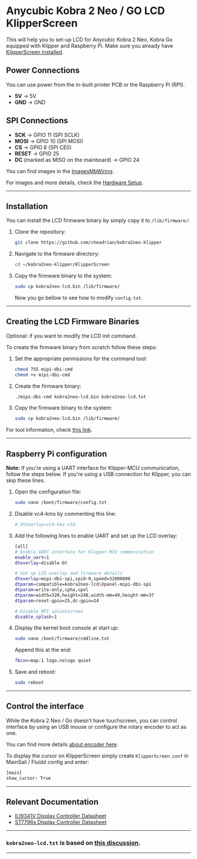 # Anycubic Kobra 2 Neo / GO LCD KlipperScreen

This will help you to set-up LCD for Anycubic Kobra 2 Neo, Kobra Go equipped with Klipper and Raspberry Pi.
Make sure you already have [KlipperScreen installed](https://klipperscreen.readthedocs.io/en/latest/Installation/).

## Power Connections
You can use power from the in-built printer PCB or the Raspberry Pi (RPI).

- **5V** -> 5V
- **GND** -> GND

## SPI Connections
- **SCK** -> GPIO 11 (SPI SCLK)
- **MOSI** -> GPIO 10 (SPI MOSI)
- **CS** -> GPIO 8 (SPI CE0)
- **RESET** -> GPIO 25
- **DC** (marked as MISO on the mainboard) -> GPIO 24

You can find images in the [ImagesMbWiring](../ImagesMbWiring).

For images and more details, check the [Hardware Setup](https://github.com/jokubasver/Anycubic-Kobra-Go-Neo-LCD-Driver?tab=readme-ov-file#hardware-setup).

---

## Installation

You can install the LCD firmware binary by simply copy it to `/lib/firmware/`:

1. Clone the repository:

    ```bash
    git clone https://github.com/cheadrian/kobra2neo-klipper
    ```

2. Navigate to the firmware directory:

    ```bash
    cd ~/kobra2neo-klipper/KlipperScreen
    ```
3. Copy the firmware binary to the system:

    ```bash
    sudo cp kobra2neo-lcd.bin /lib/firmware/
    ```
   Now you go bellow to see how to modify `config.txt`.
---

## Creating the LCD Firmware Binaries

Optional: if you want to modify the LCD init command.

To create the firmware binary from scratch follow these steps:

1. Set the appropriate permissions for the command tool:

    ```bash
    chmod 755 mipi-dbi-cmd
    chmod +x mipi-dbi-cmd
    ```

2. Create the firmware binary:

    ```bash
    ./mipi-dbi-cmd kobra2neo-lcd.bin kobra2neo-lcd.txt
    ```

3. Copy the firmware binary to the system:

    ```bash
    sudo cp kobra2neo-lcd.bin /lib/firmware/
    ```

For tool information, check [this link](https://github.com/notro/panel-mipi-dbi/wiki).

---

## Raspberry Pi configuration

**Note:** If you're using a UART interface for Klipper-MCU communication, follow the steps below. If you're using a USB connection for Klipper, you can skip these lines.

1. Open the configuration file:

    ```bash
    sudo nano /boot/firmware/config.txt
    ```
	
2. Disable vc4-kms by commenting this line:

	```bash
	# dtoverlay=vc4-kms-v3d
	```

3. Add the following lines to enable UART and set up the LCD overlay:

    ```bash
    [all]
    # Enable UART interface for Klipper-MCU communication
    enable_uart=1
    dtoverlay=disable-bt
    
    # Set up LCD overlay and firmware details
    dtoverlay=mipi-dbi-spi,spi0-0,speed=32000000
    dtparam=compatible=kobra2neo-lcd\0panel-mipi-dbi-spi
    dtparam=write-only,cpha,cpol
    dtparam=width=320,height=240,width-mm=49,height-mm=37
    dtparam=reset-gpio=25,dc-gpio=24
	
	# Disable RPI splashscreen
	disable_splash=1
	
    ```
	
4. Display the kernel boot console at start up:

	```bash
	sudo nano /boot/firmware/cmdline.txt
	```
	
	Append this at the end:

	```bash
	fbcon=map:1 logo.nologo quiet
	```

5. Save and reboot:

    ```bash
    sudo reboot
    ```

---

## Control the interface

While the Kobra 2 Neo / Go doesn't have touchscreen, you can control interface by using an USB mouse or configure the rotary encoder to act as one.

You can find more details [about encoder here](https://github.com/SomeSpaceNerd/KlipperScreen-Encoder-Driver).

To display the cursor on KlipperScreen simply create `KlipperScreen.conf` in MainSail / Fluidd config and enter:

```bash
[main]
show_cursor: True
```

---

## Relevant Documentation

- [ILI9341V Display Controller Datasheet](https://www.orientdisplay.com/pdf/ILI9341V.pdf)
- [ST7796s Display Controller Datasheet](https://www.displayfuture.com/Display/datasheet/controller/ST7796s.pdf)

---

### `kobra2neo-lcd.txt` is based on [this discussion](https://forums.raspberrypi.com/viewtopic.php?p=2207118#p2207118).

---
